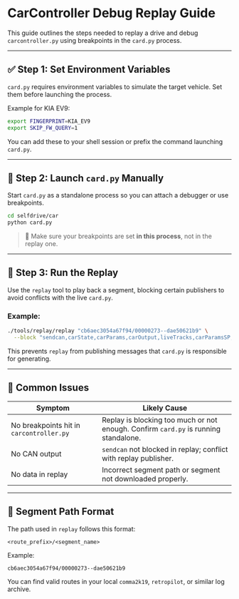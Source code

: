 # CarController Debug Replay Guide

This guide outlines the steps needed to replay a drive and debug `carcontroller.py` using breakpoints in the `card.py` process.

---

## ✅ Step 1: Set Environment Variables

`card.py` requires environment variables to simulate the target vehicle. Set them before launching the process.

Example for KIA EV9:

```sh
export FINGERPRINT=KIA_EV9
export SKIP_FW_QUERY=1
```

You can add these to your shell session or prefix the command launching `card.py`.

---

## 🚀 Step 2: Launch `card.py` Manually

Start `card.py` as a standalone process so you can attach a debugger or use breakpoints.

```sh
cd selfdrive/car
python card.py
```

> 🔑 Make sure your breakpoints are set **in this process**, not in the replay one.

---

## 🔁 Step 3: Run the Replay

Use the `replay` tool to play back a segment, blocking certain publishers to avoid conflicts with the live `card.py`.

### Example:

```sh
./tools/replay/replay "cb6aec3054a67f94/00000273--dae50621b9" \
  --block "sendcan,carState,carParams,carOutput,liveTracks,carParamsSP,carStateSP"
```

This prevents `replay` from publishing messages that `card.py` is responsible for generating.

---


## 🔧 Common Issues

| Symptom                                  | Likely Cause                                                                        |
| ---------------------------------------- | ----------------------------------------------------------------------------------- |
| No breakpoints hit in `carcontroller.py` | Replay is blocking too much or not enough. Confirm `card.py` is running standalone. |
| No CAN output                            | `sendcan` not blocked in replay; conflict with replay publisher.                    |
| No data in replay                        | Incorrect segment path or segment not downloaded properly.                          |

---

## 📝 Segment Path Format

The path used in `replay` follows this format:

```
<route_prefix>/<segment_name>
```

Example:

```sh
cb6aec3054a67f94/00000273--dae50621b9
```

You can find valid routes in your local `comma2k19`, `retropilot`, or similar log archive.
